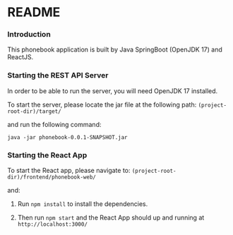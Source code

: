 # README

### Introduction
This phonebook application is built by Java SpringBoot (OpenJDK 17) and ReactJS.

### Starting the REST API Server
In order to be able to run the server, you will need OpenJDK 17 installed.

To start the server, please locate the jar file at the following path:
```(project-root-dir)/target/```

and run the following command:

```java -jar phonebook-0.0.1-SNAPSHOT.jar```

### Starting the React App
To start the React app, please navigate to:
```(project-root-dir)/frontend/phonebook-web/```

and:

1) Run ```npm install``` to install the dependencies.

2) Then run ```npm start``` and the React App should up and running at
   ```http://localhost:3000/```